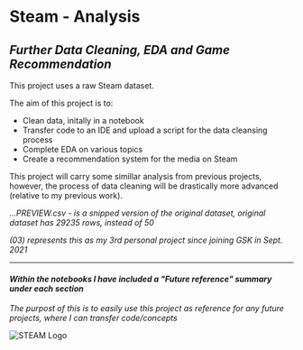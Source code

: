 # Steam - Analysis
## *Further Data Cleaning, EDA and Game Recommendation*

This project uses a raw Steam dataset.

The aim of this project is to:
- Clean data, initally in a notebook
- Transfer code to an IDE and upload a script for the data cleansing process
- Complete EDA on various topics
- Create a recommendation system for the media on Steam

This project will carry some simillar analysis from previous projects, however, the process of data cleaning will be drastically more advanced (relative to my previous work).

*...PREVIEW.csv - is a snipped version of the original dataset, original dataset has 29235 rows, instead of 50*

*(03) represents this as my 3rd personal project since joining GSK in Sept. 2021*
___________________________________________________________________________________________________________________________________________________________________________________

#### *Within the notebooks I have included a "Future reference" summary under each section*

*The purpost of this is to easily use this project as reference for any future projects, where I can transfer code/concepts*


 
![STEAM Logo](https://cdn.freebiesupply.com/images/large/2x/steam-logo-transparent.png)
